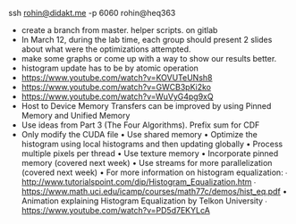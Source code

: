 ssh rohin@didakt.me -p 6060
rohin@heq363
* create a branch from master. helper scripts. on gitlab
* In March 12, during the lab time, each group should present 2 slides about what were the optimizations attempted.
* make some graphs or come up with a way to show our results better.
* histogram update has to be by atomic operation
* https://www.youtube.com/watch?v=KOVUTeUNsh8
* https://www.youtube.com/watch?v=GWCB3pKi2ko
* https://www.youtube.com/watch?v=WuVyG4pg9xQ
* Host to Device Memory Transfers can be improved by using Pinned Memory and Unified Memory
* Use ideas from Part 3 (The Four Algorithms). Prefix sum for CDF
* Only modify the CUDA file
• Use shared memory
• Optimize the histogram using local histograms and then updating globally
• Process multiple pixels per thread
• Use texture memory
• Incorporate pinned memory (covered next week)
• Use streams for more parallelization (covered next week)
• For more information on histogram equalization:
∙ http://www.tutorialspoint.com/dip/Histogram_Equalization.htm
∙ https://www.math.uci.edu/icamp/courses/math77c/demos/hist_eq.pdf
• Animation explaining Histogram Equalization by Telkon University
∙ https://www.youtube.com/watch?v=PD5d7EKYLcA
